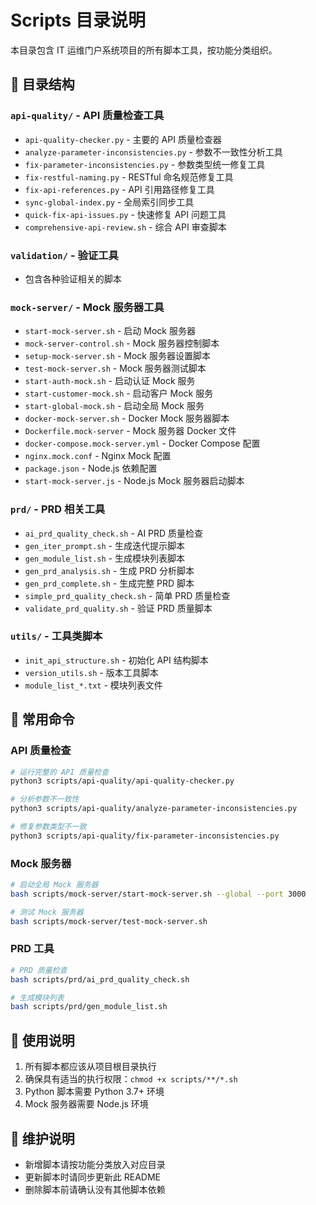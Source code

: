 # Scripts 目录说明

本目录包含 IT 运维门户系统项目的所有脚本工具，按功能分类组织。

## 📁 目录结构

### `api-quality/` - API 质量检查工具
- `api-quality-checker.py` - 主要的 API 质量检查器
- `analyze-parameter-inconsistencies.py` - 参数不一致性分析工具
- `fix-parameter-inconsistencies.py` - 参数类型统一修复工具
- `fix-restful-naming.py` - RESTful 命名规范修复工具
- `fix-api-references.py` - API 引用路径修复工具
- `sync-global-index.py` - 全局索引同步工具
- `quick-fix-api-issues.py` - 快速修复 API 问题工具
- `comprehensive-api-review.sh` - 综合 API 审查脚本

### `validation/` - 验证工具
- 包含各种验证相关的脚本

### `mock-server/` - Mock 服务器工具
- `start-mock-server.sh` - 启动 Mock 服务器
- `mock-server-control.sh` - Mock 服务器控制脚本
- `setup-mock-server.sh` - Mock 服务器设置脚本
- `test-mock-server.sh` - Mock 服务器测试脚本
- `start-auth-mock.sh` - 启动认证 Mock 服务
- `start-customer-mock.sh` - 启动客户 Mock 服务
- `start-global-mock.sh` - 启动全局 Mock 服务
- `docker-mock-server.sh` - Docker Mock 服务器脚本
- `Dockerfile.mock-server` - Mock 服务器 Docker 文件
- `docker-compose.mock-server.yml` - Docker Compose 配置
- `nginx.mock.conf` - Nginx Mock 配置
- `package.json` - Node.js 依赖配置
- `start-mock-server.js` - Node.js Mock 服务器启动脚本

### `prd/` - PRD 相关工具
- `ai_prd_quality_check.sh` - AI PRD 质量检查
- `gen_iter_prompt.sh` - 生成迭代提示脚本
- `gen_module_list.sh` - 生成模块列表脚本
- `gen_prd_analysis.sh` - 生成 PRD 分析脚本
- `gen_prd_complete.sh` - 生成完整 PRD 脚本
- `simple_prd_quality_check.sh` - 简单 PRD 质量检查
- `validate_prd_quality.sh` - 验证 PRD 质量脚本

### `utils/` - 工具类脚本
- `init_api_structure.sh` - 初始化 API 结构脚本
- `version_utils.sh` - 版本工具脚本
- `module_list_*.txt` - 模块列表文件

## 🚀 常用命令

### API 质量检查
```bash
# 运行完整的 API 质量检查
python3 scripts/api-quality/api-quality-checker.py

# 分析参数不一致性
python3 scripts/api-quality/analyze-parameter-inconsistencies.py

# 修复参数类型不一致
python3 scripts/api-quality/fix-parameter-inconsistencies.py
```

### Mock 服务器
```bash
# 启动全局 Mock 服务器
bash scripts/mock-server/start-mock-server.sh --global --port 3000

# 测试 Mock 服务器
bash scripts/mock-server/test-mock-server.sh
```

### PRD 工具
```bash
# PRD 质量检查
bash scripts/prd/ai_prd_quality_check.sh

# 生成模块列表
bash scripts/prd/gen_module_list.sh
```

## 📝 使用说明

1. 所有脚本都应该从项目根目录执行
2. 确保具有适当的执行权限：`chmod +x scripts/**/*.sh`
3. Python 脚本需要 Python 3.7+ 环境
4. Mock 服务器需要 Node.js 环境

## 🔧 维护说明

- 新增脚本请按功能分类放入对应目录
- 更新脚本时请同步更新此 README
- 删除脚本前请确认没有其他脚本依赖
